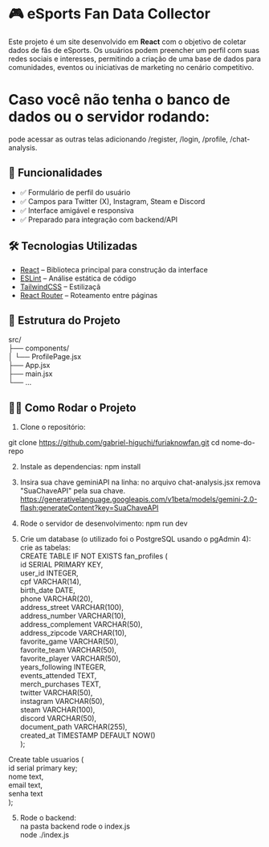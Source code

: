# 🎮 eSports Fan Data Collector

Este projeto é um site desenvolvido em **React** com o objetivo de coletar dados de fãs de eSports. Os usuários podem preencher um perfil com suas redes sociais e interesses, permitindo a criação de uma base de dados para comunidades, eventos ou iniciativas de marketing no cenário competitivo.

# Caso você não tenha o banco de dados ou o servidor rodando:  
pode acessar as outras telas adicionando /register, /login, /profile, /chat-analysis.  

## 🚀 Funcionalidades

- ✅ Formulário de perfil do usuário
- ✅ Campos para Twitter (X), Instagram, Steam e Discord
- ✅ Interface amigável e responsiva
- ✅ Preparado para integração com backend/API

## 🛠️ Tecnologias Utilizadas

- [React](https://reactjs.org/) – Biblioteca principal para construção da interface
- [ESLint](https://eslint.org/) – Análise estática de código
- [TailwindCSS](https://tailwindcss.com/) – Estilizaçã
- [React Router](https://reactrouter.com/) – Roteamento entre páginas

## 📂 Estrutura do Projeto
src/  
├── components/  
│ └── ProfilePage.jsx  
├── App.jsx  
├── main.jsx  
└── ...  

## 🧑‍💻 Como Rodar o Projeto

1. Clone o repositório:


git clone https://github.com/gabriel-higuchi/furiaknowfan.git 
cd nome-do-repo  

2. Instale as dependencias:
npm install

3. Insira sua chave geminiAPI na linha:
no arquivo chat-analysis.jsx remova "SuaChaveAPI" pela sua chave.  
https://generativelanguage.googleapis.com/v1beta/models/gemini-2.0-flash:generateContent?key=SuaChaveAPI  

5. Rode o servidor de desenvolvimento:
npm run dev

6. Crie um database (o utilizado foi o PostgreSQL usando o pgAdmin 4):  
crie as tabelas:  
CREATE TABLE IF NOT EXISTS fan_profiles (  
id SERIAL PRIMARY KEY,  
user_id INTEGER,  
cpf VARCHAR(14),  
birth_date DATE,  
phone VARCHAR(20),  
address_street VARCHAR(100),  
address_number VARCHAR(10),  
address_complement VARCHAR(50),  
address_zipcode VARCHAR(10),  
favorite_game VARCHAR(50),  
favorite_team VARCHAR(50),  
favorite_player VARCHAR(50),  
years_following INTEGER,  
events_attended TEXT,  
merch_purchases TEXT,  
twitter VARCHAR(50),  
instagram VARCHAR(50),  
steam VARCHAR(100),  
discord VARCHAR(50),  
document_path VARCHAR(255),  
created_at TIMESTAMP DEFAULT NOW()  
);  
  
Create table usuarios (  
id serial primary key;  
nome text,  
email text,  
senha text  
);   

5. Rode o backend:  
na pasta backend rode o index.js  
node ./index.js







